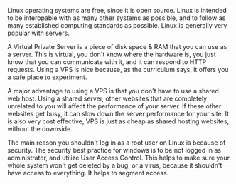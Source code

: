 Linux operating systems are free, since it is open source. Linux is intended to be interopable with as many other systems as possible, and to follow as many established computing standards as possible. Linux is generally very popular with servers.

A Virtual Private Server is a piece of disk space & RAM that you can use as a server. This is virtual, you don't know where the hardware is, you just know that you can communicate with it, and it can respond to HTTP requests. Using a VPS is nice because, as the curriculum says, it offers you a safe place to experiment.

A major advantage to using a VPS is that you don't have to use a shared web host. Using a shared server, other websites that are completely unrelated to you will affect the performance of your server. If these other websites get busy, it can slow down the server performance for your site. It is also very cost effective, VPS is just as cheap as shared hosting websites, without the downside.

The main reason you shouldn't log in as a root user on Linux is because of security. The security best practice for windows is to be not logged in as administrator, and utilize User Access Control. This helps to make sure your whole system won't get deleted by a bug, or a virus, because it shouldn't have access to everything. It helps to segment access.